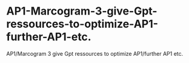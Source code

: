 # AP1-Marcogram-3-give-Gpt-ressources-to-optimize-AP1-further-AP1-etc.
AP1/Marcogram 3 give Gpt ressources to optimize AP1/further AP1 etc.
